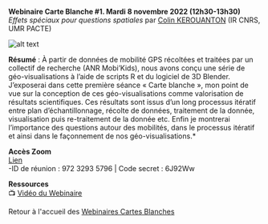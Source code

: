 **Webinaire Carte Blanche #1. Mardi 8 novembre 2022 (12h30-13h30)** </br>
_Effets spéciaux pour questions spatiales_ par [Colin KEROUANTON](https://colinkerouanton.netlify.app/) (IR CNRS, UMR PACTE) </br>

![alt text](https://raw.githubusercontent.com/magisAR9/webinaires/main/affiche_webinaire_kerouanton.png)

**Résumé** : À partir de données de mobilité GPS récoltées et traitées par un collectif de recherche (ANR Mobi’Kids), nous avons conçu une série de géo-visualisations à l’aide de scripts R et du logiciel de 3D Blender. J’exposerai dans cette première séance « Carte blanche », mon point de vue sur la conception de ces géo-visualisations comme valorisation de résultats scientifiques. Ces résultats sont issus d’un long processus itératif entre plan d’échantillonnage, récolte de données, traitement de la donnée, visualisation puis re-traitement de la donnée etc. Enfin je montrerai l’importance des questions autour des mobilités, dans le processus itératif et ainsi dans le façonnement de nos géo-visualisations.*

**Accès Zoom** </br>
[Lien](https://cnrs.zoom.us/j/97232935796?pwd=UnhxWFlBKytoWmtFampWcVpkZGlDQT09) </br>
-ID de réunion : 972 3293 5796 | Code secret : 6J92Ww </br>

**Ressources** </br>
📺 [Vidéo du Webinaire](https://pewflix.com/w/2zEZTPx5BGJafRNCR4Pu3Z) </br>

Retour à l'accueil des [Webinaires Cartes Blanches](https://github.com/magisAR9/webinaires)

